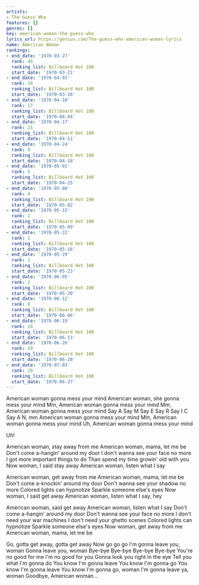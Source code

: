 ```yaml
---
artists:
- The Guess Who
features: []
genres: []
key: american-woman-the-guess-who
lyrics_url: https://genius.com/The-guess-who-american-woman-lyrics
name: American Woman
rankings:
- end_date: '1970-03-27'
  rank: 46
  ranking_list: Billboard Hot 100
  start_date: '1970-03-21'
- end_date: '1970-04-03'
  rank: 34
  ranking_list: Billboard Hot 100
  start_date: '1970-03-28'
- end_date: '1970-04-10'
  rank: 17
  ranking_list: Billboard Hot 100
  start_date: '1970-04-04'
- end_date: '1970-04-17'
  rank: 15
  ranking_list: Billboard Hot 100
  start_date: '1970-04-11'
- end_date: '1970-04-24'
  rank: 9
  ranking_list: Billboard Hot 100
  start_date: '1970-04-18'
- end_date: '1970-05-01'
  rank: 5
  ranking_list: Billboard Hot 100
  start_date: '1970-04-25'
- end_date: '1970-05-08'
  rank: 4
  ranking_list: Billboard Hot 100
  start_date: '1970-05-02'
- end_date: '1970-05-15'
  rank: 1
  ranking_list: Billboard Hot 100
  start_date: '1970-05-09'
- end_date: '1970-05-22'
  rank: 1
  ranking_list: Billboard Hot 100
  start_date: '1970-05-16'
- end_date: '1970-05-29'
  rank: 1
  ranking_list: Billboard Hot 100
  start_date: '1970-05-23'
- end_date: '1970-06-05'
  rank: 2
  ranking_list: Billboard Hot 100
  start_date: '1970-05-30'
- end_date: '1970-06-12'
  rank: 8
  ranking_list: Billboard Hot 100
  start_date: '1970-06-06'
- end_date: '1970-06-19'
  rank: 18
  ranking_list: Billboard Hot 100
  start_date: '1970-06-13'
- end_date: '1970-06-26'
  rank: 19
  ranking_list: Billboard Hot 100
  start_date: '1970-06-20'
- end_date: '1970-07-03'
  rank: 28
  ranking_list: Billboard Hot 100
  start_date: '1970-06-27'
---
```

American woman gonna mess your mind
American woman, she gonna mess your mind
Mm, American woman gonna mess your mind
Mm, American woman gonna mess your mind
Say A
Say M
Say E
Say R
Say I
C
Say A
N, mm
American woman gonna mess your mind
Mm, American woman gonna mess your mind
Uh, American woman gonna mess your mind

Uh!

American woman, stay away from me
American woman, mama, let me be
Don't come a-hangin' around my door
I don't wanna see your face no more
I got more important things to do
Than spend my time growin' old with you
Now woman, I said stay away
American woman, listen what I say

American woman, get away from me
American woman, mama, let me be
Don't come a-knockin' around my door
Don't wanna see your shadow no more
Colored lights can hypnotize
Sparkle someone else's eyes
Now woman, I said get away
American woman, listen what I say, hey

American woman, said get away
American woman, listen what I say
Don't come a-hangin' around my door
Don't wanna see your face no more
I don't need your war machines
I don't need your ghetto scenes
Colored lights can hypnotize
Sparkle someone else's eyes
Now woman, get away from me
American woman, mama, let me be

Go, gotta get away, gotta get away
Now go go go
I'm gonna leave you, woman
Gonna leave you, woman
Bye-bye
Bye-bye
Bye-bye
Bye-bye
You're no good for me
I'm no good for you
Gonna look you right in the eye
Tell you what I'm gonna do
You know I'm gonna leave
You know I'm gonna go
You know I'm gonna leave
You know I'm gonna go, woman
I'm gonna leave ya, woman
Goodbye, American woman...
